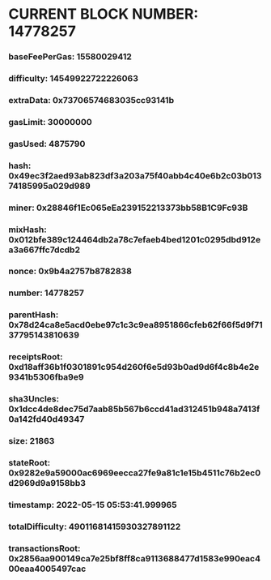 # CURRENT BLOCK NUMBER: 14778257

### baseFeePerGas: 15580029412
### difficulty: 14549922722226063
### extraData: 0x73706574683035cc93141b
### gasLimit: 30000000
### gasUsed: 4875790
### hash: 0x49ec3f2aed93ab823df3a203a75f40abb4c40e6b2c03b01374185995a029d989
### miner: 0x28846f1Ec065eEa239152213373bb58B1C9Fc93B
### mixHash: 0x012bfe389c124464db2a78c7efaeb4bed1201c0295dbd912ea3a667ffc7dcdb2
### nonce: 0x9b4a2757b8782838
### number: 14778257
### parentHash: 0x78d24ca8e5acd0ebe97c1c3c9ea8951866cfeb62f66f5d9f7137795143810639
### receiptsRoot: 0xd18aff36b1f0301891c954d260f6e5d93b0ad9d6f4c8b4e2e9341b5306fba9e9
### sha3Uncles: 0x1dcc4de8dec75d7aab85b567b6ccd41ad312451b948a7413f0a142fd40d49347
### size: 21863
### stateRoot: 0x9282e9a59000ac6969eecca27fe9a81c1e15b4511c76b2ec0d2969d9a9158bb3
### timestamp: 2022-05-15 05:53:41.999965
### totalDifficulty: 49011681415930327891122
### transactionsRoot: 0x2856aa900149ca7e25bf8ff8ca9113688477d1583e990eac400eaa4005497cac
